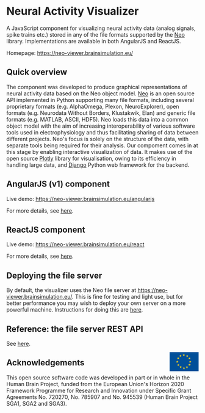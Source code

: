 # Neural Activity Visualizer

A JavaScript component for visualizing neural activity data (analog signals,
spike trains etc.) stored in any of the file formats supported by the
[Neo](http://neuralensemble.org/neo) library. Implementations are available in
both AngularJS and ReactJS.

Homepage:
https://neo-viewer.brainsimulation.eu/

## Quick overview

The component was developed to produce graphical representations of neural activity data based on the Neo object model. [Neo](http://neuralensemble.org/neo) is an open source API implemented in Python supporting many file formats, including several proprietary formats (e.g. AlphaOmega, Plexon, NeuroExplorer), open formats (e.g. Neurodata Without Borders, Klustakwik, Elan) and generic file formats (e.g. MATLAB, ASCII, HDF5). Neo loads this data into a common object model with the aim of increasing interoperability of various software tools used in electrophysiology and thus facilitating sharing of data between different projects. Neo's focus is solely on the structure of the data, with separate tools being required for their analysis. Our compoment comes in at this stage by enabling interactive visualization of data. It makes use of the open source [Plotly](https://plotly.com/javascript/) library for visualisation, owing to its efficiency in handling large data, and [Django](https://www.djangoproject.com/) Python web framework for the backend.


## AngularJS (v1) component

Live demo:
https://neo-viewer.brainsimulation.eu/angularjs


For more details, see [here](/js/angularjs/README.md).


## ReactJS component

Live demo:
https://neo-viewer.brainsimulation.eu/react

For more details, see [here](/js/react/README.md).


## Deploying the file server

By default, the visualizer uses the Neo file server at https://neo-viewer.brainsimulation.eu/. This is fine for testing and light use, but for better performance you may wish to deploy your own server on a more powerful machine.
Instructions for doing this are [here](/api/README.md#deployment).


## Reference: the file server REST API

See [here](https://neo-viewer.brainsimulation.eu/api/docs).


<div><img src="eu_logo.jpg" alt="EU Logo" width="15%" align="right"></div>


## Acknowledgements
This open source software code was developed in part or in whole in the Human Brain Project, funded from the European Union's Horizon 2020 Framework Programme for Research and Innovation under Specific Grant Agreements No. 720270, No. 785907 and No. 945539 (Human Brain Project SGA1, SGA2 and SGA3).
